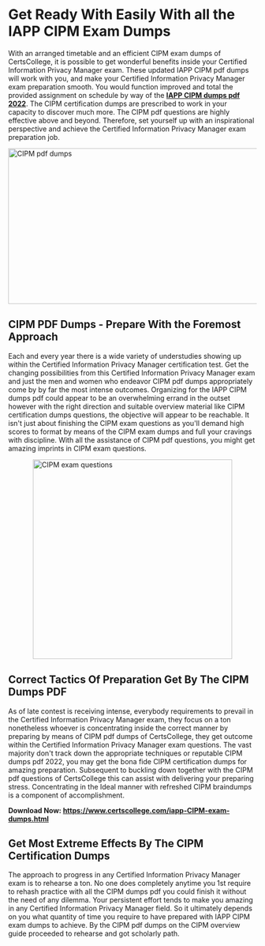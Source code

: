 <h1><strong>Get Ready With Easily With all the IAPP CIPM Exam Dumps&nbsp;</strong></h1>
<p><span style="font-weight: 400;">With an arranged timetable and an efficient  CIPM exam dumps of CertsCollege, it is possible to get wonderful benefits inside your Certified Information Privacy Manager exam. These updated IAPP CIPM pdf dumps will work with you, and make your Certified Information Privacy Manager exam preparation smooth. You would function improved and total the provided assignment on schedule by way of the <strong><a href="https://www.certscollege.com/iapp-CIPM-exam-dumps.html">IAPP CIPM dumps pdf 2022</a></strong>. The CIPM certification dumps are prescribed to work in your capacity to discover much more. The  CIPM pdf questions are highly effective above and beyond. Therefore, set yourself up with an inspirational perspective and achieve the Certified Information Privacy Manager exam preparation job.&nbsp;</span></p>
<p><span style="font-weight: 400;"><img style="display: block; margin-left: auto; margin-right: auto;" src="https://i.ibb.co/CPDK3ps/Yellow-and-Blue-Initiative-Blog-Banner.png" alt="CIPM pdf dumps" width="559" height="315" /></span></p>
<h2><strong>CIPM PDF Dumps - Prepare With the Foremost Approach</strong></h2>
<p><span style="font-weight: 400;">Each and every year there is a wide variety of understudies showing up within the Certified Information Privacy Manager certification test. Get the changing possibilities from this Certified Information Privacy Manager exam and just the men and women who endeavor CIPM pdf dumps appropriately come by by far the most intense outcomes. Organizing for the IAPP CIPM dumps pdf could appear to be an overwhelming errand in the outset however with the right direction and suitable overview material like CIPM certification dumps questions, the objective will appear to be reachable. It isn't just about finishing the CIPM exam questions as you'll demand high scores to format by means of the CIPM exam dumps and full your cravings with discipline. With all the assistance of CIPM pdf questions, you might get amazing imprints in CIPM exam questions.</span></p>
<p><span style="font-weight: 400;"><a href="https://tinyurl.com/yxjaa4rz"><img style="display: block; margin-left: auto; margin-right: auto;" src="https://i.ibb.co/9tMrhdY/Teacher-Appreciation-Invitation.png" alt="CIPM exam questions " width="404" height="404" /></a></span></p>
<h2><strong>Correct Tactics Of Preparation Get By The CIPM Dumps PDF</strong></h2>
<p><span style="font-weight: 400;">As of late contest is receiving intense, everybody requirements to prevail in the Certified Information Privacy Manager exam, they focus on a ton nonetheless whoever is concentrating inside the correct manner by preparing by means of CIPM pdf dumps of CertsCollege, they get outcome within the Certified Information Privacy Manager exam questions. The vast majority don't track down the appropriate techniques or reputable CIPM dumps pdf 2022, you may get the bona fide CIPM certification dumps for amazing preparation. Subsequent to buckling down together with the  CIPM pdf questions of CertsCollege this can assist with delivering your preparing stress. Concentrating in the Ideal manner with refreshed CIPM braindumps is a component of accomplishment.</span></p>
<p><span style="font-weight: 400;"><strong>Download Now: <a href="https://www.certscollege.com/iapp-CIPM-exam-dumps.html">https://www.certscollege.com/iapp-CIPM-exam-dumps.html</a></strong></span></p>
<h2><strong>Get Most Extreme Effects By The CIPM Certification Dumps</strong></h2>
<p><span style="font-weight: 400;">The approach to progress in any Certified Information Privacy Manager exam is to rehearse a ton. No one does completely anytime you 1st require to rehash practice with all the CIPM dumps pdf you could finish it without the need of any dilemma. Your persistent effort tends to make you amazing in any Certified Information Privacy Manager field. So it ultimately depends on you what quantity of time you require to have prepared with IAPP CIPM exam dumps to achieve. By the CIPM pdf dumps on the CIPM overview guide proceeded to rehearse and got scholarly path.</span></p>
